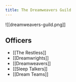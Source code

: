 ```yaml
---
title: The Dreamweavers Guild
---
```


![[dreamweavers-guild.png]]

## Officers
- [[The Restless]] 
- [[Dreamwrights]]
- [[Dreamweavers]]
- [[Sleep Talkers]]
- [[Dream Teams]]